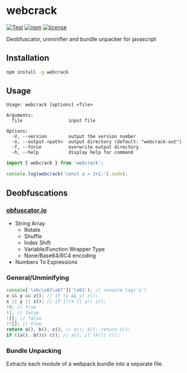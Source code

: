 # webcrack

[![Test](https://github.com/j4k0xb/webcrack/actions/workflows/test.yml/badge.svg)](https://github.com/j4k0xb/webcrack/actions/workflows/test.yml)
[![npm](https://img.shields.io/npm/v/webcrack)](https://www.npmjs.com/package/webcrack)
[![license](https://img.shields.io/github/license/j4k0xb/webcrack)](/LICENSE)

Deobfuscator, unminifier and bundle unpacker for javascript

## Installation

```sh
npm install -g webcrack
```

## Usage

```
Usage: webcrack [options] <file>

Arguments:
  file                 input file

Options:
  -V, --version        output the version number
  -o, --output <path>  output directory (default: "webcrack-out")
  -f, --force          overwrite output directory
  -h, --help           display help for command
```

```js
import { webcrack } from 'webcrack';

console.log(webcrack('const a = 1+1;').code);
```

## Deobfuscations

### [obfuscator.io](https://obfuscator.io)

- String Array
  - Rotate
  - Shuffle
  - Index Shift
  - Variable/Function Wrapper Type
  - None/Base64/RC4 encoding
- Numbers To Expressions

### General/Unminifying

```js
console['\x6c\x6f\x67']('\x61'); // console.log('a')
x && y && z(); // if (x && y) z();
x || y || z(); // if (!(x || y)) z();
!0; // true
!1; // false
![]; // false
!![]; // true
return a(), b(), c(); // a(); b(); return c();
if ((a(), b())) c(); // a(); if (b()) c();
```

### Bundle Unpacking

Extracts each module of a webpack bundle into a separate file.
